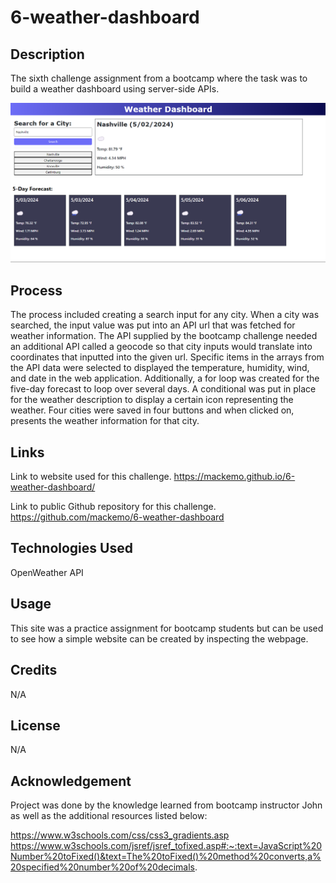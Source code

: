# 6-weather-dashboard

## Description

The sixth challenge assignment from a bootcamp where the task was to build a weather dashboard using server-side APIs.

<img src="./assets/images/image.png"/>


## Process

The process included creating a search input for any city. When a city was searched, the input value was put into an API url that was fetched for weather information. The API supplied by the bootcamp challenge needed an additional API called a geocode so that city inputs would translate into coordinates that inputted into the given url. Specific items in the arrays from the API data were selected to displayed the temperature, humidity, wind, and date in the web application. Additionally, a for loop was created for the five-day forecast to loop over several days. A conditional was put in place for the weather description to display a certain icon representing the weather. Four cities were saved in four buttons and when clicked on, presents the weather information for that city.

## Links

Link to website used for this challenge.
https://mackemo.github.io/6-weather-dashboard/

Link to public Github repository for this challenge.
https://github.com/mackemo/6-weather-dashboard

## Technologies Used

OpenWeather API

## Usage

This site was a practice assignment for bootcamp students but can be used to see how a simple website can be created by inspecting the webpage.

## Credits

N/A

## License

N/A

## Acknowledgement

Project was done by the knowledge learned from bootcamp instructor John as well as the additional resources listed below:


https://www.w3schools.com/css/css3_gradients.asp
https://www.w3schools.com/jsref/jsref_tofixed.asp#:~:text=JavaScript%20Number%20toFixed()&text=The%20toFixed()%20method%20converts,a%20specified%20number%20of%20decimals.
